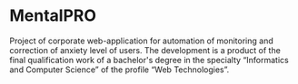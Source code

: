 # MentalPRO
Project of corporate web-application for automation of monitoring and correction of anxiety level of users. The development is a product of the final qualification work of a bachelor's degree in the specialty “Informatics and Computer Science” of the profile “Web Technologies”.
